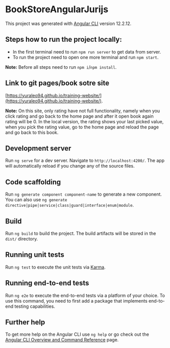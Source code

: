 # BookStoreAngularJurijs

This project was generated with [Angular CLI](https://github.com/angular/angular-cli) version 12.2.12.

## Steps how to run the project locally:

- In the first terminal need to run `npm run server` to get data from server.
- To run the project need to open one more terminal and run `npm start`.

**Note:** Before all steps need to run `npm i`/`npm install`.

## Link to git pages/book sotre site

[https://yuraleo94.github.io/training-website/](https://yuraleo94.github.io/training-website/).

**Note:** On this site, only rating have not full functionality, namely when you click rating and go back to the home page and after it open book again rating will be 0. In the local version, the rating shows your last picked value, when you pick the rating value, go to the home page and reload the page and go back to this book.  

## Development server

Run `ng serve` for a dev server. Navigate to `http://localhost:4200/`. The app will automatically reload if you change any of the source files.

## Code scaffolding

Run `ng generate component component-name` to generate a new component. You can also use `ng generate directive|pipe|service|class|guard|interface|enum|module`.

## Build

Run `ng build` to build the project. The build artifacts will be stored in the `dist/` directory.

## Running unit tests

Run `ng test` to execute the unit tests via [Karma](https://karma-runner.github.io).

## Running end-to-end tests

Run `ng e2e` to execute the end-to-end tests via a platform of your choice. To use this command, you need to first add a package that implements end-to-end testing capabilities.

## Further help

To get more help on the Angular CLI use `ng help` or go check out the [Angular CLI Overview and Command Reference](https://angular.io/cli) page.
